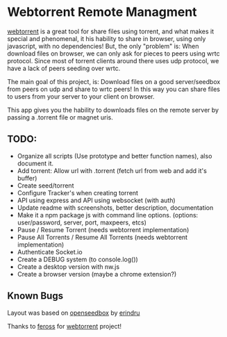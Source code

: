 # Webtorrent Remote Managment

[webtorrent](https://github.com/feross/webtorrent) is a great tool for share files using torrent, and what makes it special and phenomenal, it his hability to share in browser, using only javascript, with no dependencies!
But, the only "problem" is: When download files on browser, we can only ask for pieces to peers using wrtc protocol.
Since most of torrent clients around there uses udp protocol, we have a lack of peers seeding over wrtc.

The main goal of this project, is: Download files on a good server/seedbox from peers on udp and share to wrtc peers!
In this way you can share files to users from your server to your client on browser.

This app gives you the hability to downloads files on the remote server by passing a .torrent file or magnet uris.


TODO:
-------------
* Organize all scripts (Use prototype and better function names), also document it.
* Add torrent: Allow url with .torrent (fetch url from web and add it's buffer)
* Create seed/torrent
* Configure Tracker's when creating torrent
* API using express and API using websocket (with auth)
* Update readme with screenshots, better description, documentation
* Make it a npm package js with command line options. (options: user/password, server, port, maxpeers, etcs)
* Pause / Resume Torrent (needs webtorrent implementation)
* Pause All Torrents / Resume All Torrents (needs webtorrent implementation)
* Authenticate Socket.io
* Create a DEBUG system (to console.log())
* Create a desktop version with nw.js
* Create a browser version (maybe a chrome extension?)

Known Bugs
-------------

Layout was based on [openseedbox](https://github.com/erindru/openseedbox/) by [erindru](https://github.com/erindru)

Thanks to [feross](https://github.com/feross) for [webtorrent](https://github.com/feross/webtorrent) project!